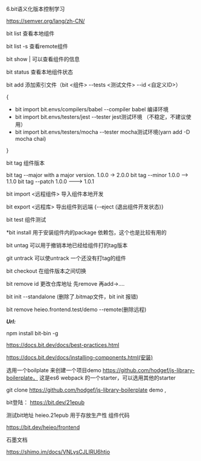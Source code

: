 6.bit语义化版本控制学习 

https://semver.org/lang/zh-CN/ 

 

bit list 查看本地组件 

bit list -s <scope> 查看remote组件 

bit show <id> | <remote id> 可以查看组件的信息 

bit status 查看本地组件状态 

 

bit add 添加索引文件（bit <组件> --tests <测试文件> --id <自定义ID>） 

{ 
* bit import bit.envs/compilers/babel --compiler babel 编译环境 
* bit import bit.envs/testers/jest --tester jest测试环境 （不稳定，不建议使用） 
* bit import bit.envs/testers/mocha --tester mocha测试环境(yarn add -D mocha chai) 

} 

 

bit tag 组件版本 

bit tag <id> --major         with a major version.   1.0.0 -> 2.0.0 
bit tag <id> --minor          1.0.0 --> 1.1.0 
bit tag <id> --patch           1.0.0 ---> 1.0.1 

 

bit import <远程组件>  导入组件本地开发 

bit export <远程库>  导出组件到远端  {--eject (退出组件开发状态)} 

 

bit test <id>组件测试 

*bit install 用于安装组件内的package 依赖包，这个也是比较有用的 

 

bit untag 可以用于撤销本地已经给组件打的tag版本 

git untrack 可以使untrack 一个还没有打tag的组件 

 

bit checkout 在组件版本之间切换 

bit remove id 更改仓库地址 先remove 再add->.... 

bit init --standalone (删除了.bitmap文件，bit init 报错) 

bit remove heieo.frontend.test/demo --remote(删除远程) 

 

***Url:***

npm install bit-bin -g 

https://docs.bit.dev/docs/best-practices.html 

https://docs.bit.dev/docs/installing-components.html(安装) 

 

 

选用一个boilplate 来创建一个项目demo https://github.com/hodgef/js-library-boilerplate， 这是es6 webpack 的一个starter，可以选用其他的starter 

 

git clone https://github.com/hodgef/js-library-boilerplate demo ,  

 

bit登陆： https://bit.dev/21epub 

 

 测试bit地址    heieo.21epub 用于存放生产性 组件代码 

https://bit.dev/heieo/frontend    

 

 

石墨文档 

https://shimo.im/docs/VNLysCJLIRU6htjo 

 